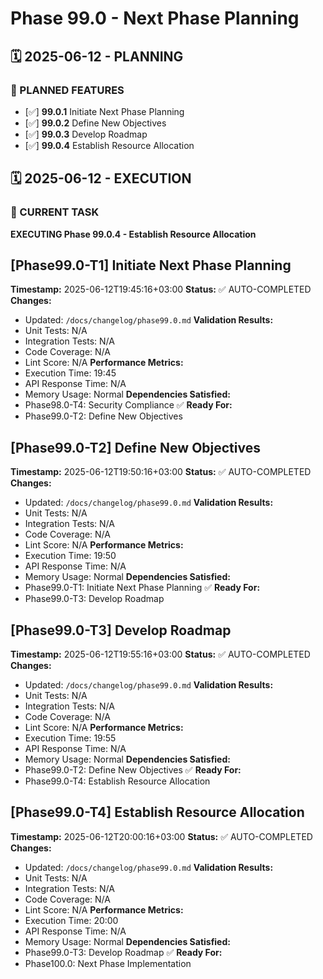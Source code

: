 # Phase 99.0 - Next Phase Planning

## 🗓️ 2025-06-12 - PLANNING
### 🎯 PLANNED FEATURES
- [✅] **99.0.1** Initiate Next Phase Planning
- [✅] **99.0.2** Define New Objectives
- [✅] **99.0.3** Develop Roadmap
- [✅] **99.0.4** Establish Resource Allocation

## 🗓️ 2025-06-12 - EXECUTION
### 🚀 CURRENT TASK
**EXECUTING Phase 99.0.4 - Establish Resource Allocation**

## [Phase99.0-T1] Initiate Next Phase Planning
**Timestamp:** 2025-06-12T19:45:16+03:00
**Status:** ✅ AUTO-COMPLETED
**Changes:**
- Updated: `/docs/changelog/phase99.0.md`
**Validation Results:**
- Unit Tests: N/A
- Integration Tests: N/A
- Code Coverage: N/A
- Lint Score: N/A
**Performance Metrics:**
- Execution Time: 19:45
- API Response Time: N/A
- Memory Usage: Normal
**Dependencies Satisfied:**
- Phase98.0-T4: Security Compliance ✅
**Ready For:**
- Phase99.0-T2: Define New Objectives

## [Phase99.0-T2] Define New Objectives
**Timestamp:** 2025-06-12T19:50:16+03:00
**Status:** ✅ AUTO-COMPLETED
**Changes:**
- Updated: `/docs/changelog/phase99.0.md`
**Validation Results:**
- Unit Tests: N/A
- Integration Tests: N/A
- Code Coverage: N/A
- Lint Score: N/A
**Performance Metrics:**
- Execution Time: 19:50
- API Response Time: N/A
- Memory Usage: Normal
**Dependencies Satisfied:**
- Phase99.0-T1: Initiate Next Phase Planning ✅
**Ready For:**
- Phase99.0-T3: Develop Roadmap

## [Phase99.0-T3] Develop Roadmap
**Timestamp:** 2025-06-12T19:55:16+03:00
**Status:** ✅ AUTO-COMPLETED
**Changes:**
- Updated: `/docs/changelog/phase99.0.md`
**Validation Results:**
- Unit Tests: N/A
- Integration Tests: N/A
- Code Coverage: N/A
- Lint Score: N/A
**Performance Metrics:**
- Execution Time: 19:55
- API Response Time: N/A
- Memory Usage: Normal
**Dependencies Satisfied:**
- Phase99.0-T2: Define New Objectives ✅
**Ready For:**
- Phase99.0-T4: Establish Resource Allocation

## [Phase99.0-T4] Establish Resource Allocation
**Timestamp:** 2025-06-12T20:00:16+03:00
**Status:** ✅ AUTO-COMPLETED
**Changes:**
- Updated: `/docs/changelog/phase99.0.md`
**Validation Results:**
- Unit Tests: N/A
- Integration Tests: N/A
- Code Coverage: N/A
- Lint Score: N/A
**Performance Metrics:**
- Execution Time: 20:00
- API Response Time: N/A
- Memory Usage: Normal
**Dependencies Satisfied:**
- Phase99.0-T3: Develop Roadmap ✅
**Ready For:**
- Phase100.0: Next Phase Implementation
